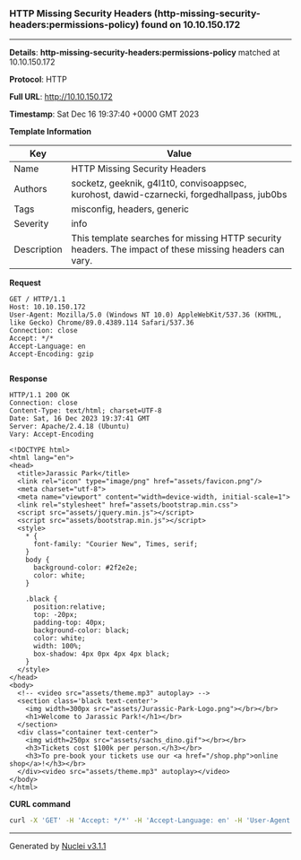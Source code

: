### HTTP Missing Security Headers (http-missing-security-headers:permissions-policy) found on 10.10.150.172

----
**Details**: **http-missing-security-headers:permissions-policy** matched at 10.10.150.172

**Protocol**: HTTP

**Full URL**: http://10.10.150.172

**Timestamp**: Sat Dec 16 19:37:40 +0000 GMT 2023

**Template Information**

| Key | Value |
| --- | --- |
| Name | HTTP Missing Security Headers |
| Authors | socketz, geeknik, g4l1t0, convisoappsec, kurohost, dawid-czarnecki, forgedhallpass, jub0bs |
| Tags | misconfig, headers, generic |
| Severity | info |
| Description | This template searches for missing HTTP security headers. The impact of these missing headers can vary.<br> |

**Request**
```http
GET / HTTP/1.1
Host: 10.10.150.172
User-Agent: Mozilla/5.0 (Windows NT 10.0) AppleWebKit/537.36 (KHTML, like Gecko) Chrome/89.0.4389.114 Safari/537.36
Connection: close
Accept: */*
Accept-Language: en
Accept-Encoding: gzip


```

**Response**
```http
HTTP/1.1 200 OK
Connection: close
Content-Type: text/html; charset=UTF-8
Date: Sat, 16 Dec 2023 19:37:41 GMT
Server: Apache/2.4.18 (Ubuntu)
Vary: Accept-Encoding

<!DOCTYPE html>
<html lang="en">
<head>
  <title>Jarassic Park</title>
  <link rel="icon" type="image/png" href="assets/favicon.png"/>
  <meta charset="utf-8">
  <meta name="viewport" content="width=device-width, initial-scale=1">
  <link rel="stylesheet" href="assets/bootstrap.min.css">
  <script src="assets/jquery.min.js"></script>
  <script src="assets/bootstrap.min.js"></script>
  <style>
    * {
      font-family: "Courier New", Times, serif;
    }
    body {
      background-color: #2f2e2e;
      color: white;
    }

    .black {
      position:relative;
      top: -20px;
      padding-top: 40px;
      background-color: black;
      color: white;
      width: 100%;
      box-shadow: 4px 0px 4px 4px black;
    }
  </style>
</head>
<body>
  <!-- <video src="assets/theme.mp3" autoplay> -->
  <section class='black text-center'>
    <img width=300px src="assets/Jurassic-Park-Logo.png"></br></br>
    <h1>Welcome to Jarassic Park!</h1></br>
  </section>
  <div class="container text-center">
    <img width=250px src="assets/sachs_dino.gif"></br></br>
    <h3>Tickets cost $100k per person.</h3></br>
    <h3>To pre-book your tickets use our <a href="/shop.php">online shop</a>!</h3></br>
  </div><video src="assets/theme.mp3" autoplay></video>
</body>
</html>

```


**CURL command**
```sh
curl -X 'GET' -H 'Accept: */*' -H 'Accept-Language: en' -H 'User-Agent: Mozilla/5.0 (Windows NT 10.0) AppleWebKit/537.36 (KHTML, like Gecko) Chrome/89.0.4389.114 Safari/537.36' 'http://10.10.150.172'
```

----

Generated by [Nuclei v3.1.1](https://github.com/projectdiscovery/nuclei)